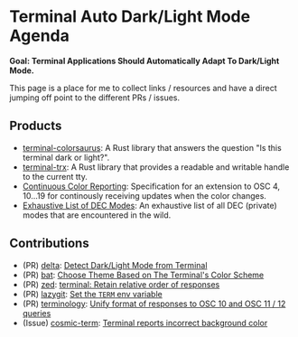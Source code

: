 # Terminal Auto Dark/Light Mode Agenda

**Goal: Terminal Applications Should Automatically Adapt To Dark/Light Mode.**

This page is a place for me to collect links / resources and have a direct jumping off point to the different PRs / issues.

## Products
* [terminal-colorsaurus]: A Rust library that answers the question "Is this terminal dark or light?".
* [terminal-trx]: A Rust library that provides a readable and writable handle to the current tty.
* [Continuous Color Reporting]: Specification for an extension to OSC 4, 10...19 for continously receiving updates when the color changes.
* [Exhaustive List of DEC Modes][dec-modes]: An exhaustive list of all DEC (private) modes that are encountered in the wild.

## Contributions
* (PR) [delta]: [Detect Dark/Light Mode from Terminal][delta-pr]
* (PR) [bat]: [Choose Theme Based on The Terminal's Color Scheme](https://github.com/sharkdp/bat/pull/2896)
* (PR) [zed]: [terminal: Retain relative order of responses](https://github.com/zed-industries/zed/pull/16456)
* (PR) [lazygit]: [Set the `TERM` env variable](https://github.com/jesseduffield/lazygit/pull/3420)
* (PR) [terminology]: [Unify format of responses to OSC 10 and OSC 11 / 12 queries](https://git.enlightenment.org/enlightenment/terminology/pulls/15)
* (Issue) [cosmic-term]: [Terminal reports incorrect background color](https://github.com/pop-os/cosmic-term/issues/391)

[bat]: https://github.com/sharkdp/bat
[delta]: https://github.com/dandavison/delta
[zed]: https://github.com/zed-industries/zed
[delta-pr]: https://github.com/dandavison/delta/pull/1615
[terminal-colorsaurus]: https://github.com/bash/terminal-colorsaurus
[terminal-trx]: https://github.com/bash/terminal-trx
[Continuous Color Reporting]: https://github.com/bash/continuous-color-reporting
[dec-modes]: /dec-modes
[lazygit]: https://github.com/jesseduffield/lazygit
[terminology]: http://www.enlightenment.org/about-terminology
[cosmic-term]: https://github.com/pop-os/cosmic-term

